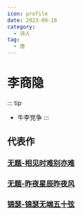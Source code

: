 ```yaml
---
icon: profile
date: 2023-09-16
category:
  - 诗人
tag:
  - 唐
---
```


# 李商隐

<!-- more -->

::: tip
- 牛李党争
:::

## 代表作 


### [无题-相见时难别亦难](../诗词/李唐/无题-相见时难别亦难.md)

### [无题-昨夜星辰昨夜风](../诗词/李唐/无题-昨夜星辰昨夜风.md)

### [锦瑟-锦瑟无端五十弦](../诗词/李唐/锦瑟.md)



